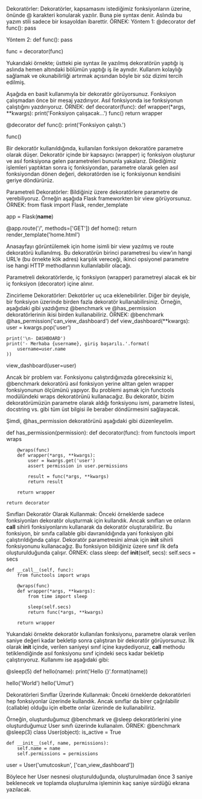 Dekoratörler:
Dekoratörler, kapsamasını istediğimiz fonksiyonların üzerine, önünde @ karakteri konularak yazılır. Buna pie syntax denir. Aslında bu yazım stili sadece bir kısayoldan ibarettir.
ÖRNEK:
Yöntem 1:
@decorator
def func():
    pass

Yöntem 2:
def func():
    pass
    
func = decorator(func)

Yukarıdaki örnekte; üstteki pie syntax ile yazılmış dekoratörün yaptığı iş aslında hemen altındaki bölümün yaptığı iş ile aynıdır. Kullanım kolaylığı sağlamak ve okunabilirliği artırmak açısından böyle bir söz dizimi tercih edilmiş.

Aşağıda en basit kullanımıyla bir dekoratör görüyorsunuz. Fonksiyon çalışmadan önce bir mesaj yazdırıyor. Asıl fonksiyonda ise fonksiyonun çalıştığını yazdırıyoruz.
ÖRNEK:
def decorator(func):
    def wrapper(*args, **kwargs):
        print('Fonksiyon çalışacak...')
        func()
    return wrapper


@decorator
def func():
    print('Fonksiyon çalıştı.')


func()

Bir dekoratör kullanıldığında, kullanılan fonksiyon dekoratöre parametre olarak düşer. Dekoratör içinde bir kapsayıcı (wrapper) iç fonksiyon oluşturur ve asıl fonksiyona gelen parametreleri bununla yakalarız. Dilediğimiz işlemleri yaptıktan sonra iç fonksiyondan, parametre olarak gelen asıl fonksiyondan dönen değeri, dekoratörden ise iç fonksiyonun kendisini geriye döndürürüz.

Parametreli Dekoratörler:
Bildiğiniz üzere dekoratörlere parametre de verebiliyoruz. Örneğin aşağıda Flask frameworkten bir view görüyorsunuz.
ÖRNEK:
from flask import Flask, render_template

app = Flask(__name__)


@app.route('/', methods=['GET'])
def home():
    return render_template('home.html')

Anasayfayı görüntülemek için home isimli bir view yazılmış ve route dekoratörü kullanılmış. Bu dekoratörün birinci parametresi bu view’ın hangi URL’e (bu örnekte kök adres) karşılık vereceği, ikinci opsiyonel parametre ise hangi HTTP methodlarının kullanılabilir olacağı.

Parametreli dekoratörlerde, iç fonksiyon (wrapper) parametreyi alacak ek bir iç fonksiyon (decorator) içine alınır.

Zincirleme Dekoratörler:
Dekotörler uç uca eklenebilirler. Diğer bir deyişle, bir fonksiyon üzerinde birden fazla dekoratör kullanabilirsiniz. Örneğin, aşağıdaki gibi yazdığımız @benchmark ve @has_permission dekoratörlerinin ikisi birden kullanabiliriz.
ÖRNEK:
@benchmark
@has_permission('can_view_dashboard')
def view_dashboard(**kwargs):
    user = kwargs.pop('user')

    print('\n- DASHBOARD')
    print('- Merhaba {username}, giriş başarılı.'.format(
        username=user.name
    ))


view_dashboard(user=user)

Ancak bir problem var. Fonksiyonu çalıştırdığınızda göreceksiniz ki, @benchmark dekoratörü asıl fonksiyon yerine alttan gelen wrapper fonksiyonunun ölçümünü yapıyor. Bu problemi aşmak için functools modülündeki wraps dekoratörünü kullanacağız. Bu dekoratör, bizim dekoratörümüzün parametre olarak aldığı fonksiyonu ismi, parametre listesi, docstring vs. gibi tüm üst bilgisi ile beraber döndürmesini sağlayacak.

Şimdi, @has_permission dekoratörünü aşağıdaki gibi düzenleyelim.

def has_permission(permission):
    def decorator(func):
        from functools import wraps

        @wraps(func)
        def wrapper(*args, **kwargs):
            user = kwargs.get('user')
            assert permission in user.permissions

            result = func(*args, **kwargs)
            return result

        return wrapper

    return decorator

Sınıfları Dekoratör Olarak Kullanmak:
Önceki örneklerde sadece fonksiyonları dekoratör oluşturmak için kullandık. Ancak sınıfları ve onların __call__ sihirli fonksiyonlarını kullanarak da dekoratör oluşturabiliriz. Bu fonksiyon, bir sınıfa callable gibi davranıldığında yani fonksiyon gibi çalıştırıldığında çalışır. Dekoratör parametresini almak için __init__ sihirli fonksiyonunu kullanacağız. Bu fonksiyon bildiğiniz üzere sınıf ilk defa oluşturulduğunda çalışır.
ÖRNEK:
class sleep:
    def __init__(self, secs):
        self.secs = secs

    def __call__(self, func):
        from functools import wraps

        @wraps(func)
        def wrapper(*args, **kwargs):
            from time import sleep

            sleep(self.secs)
            return func(*args, **kwargs)

        return wrapper

Yukarıdaki örnekte dekoratör kullanılan fonksiyonu, parametre olarak verilen saniye değeri kadar bekletip sonra çalıştıran bir dekoratör görüyorsunuz. İlk olarak __init__ içinde, verilen saniyeyi sınıf içine kaydediyoruz, __call__ methodu tetiklendiğinde asıl fonksiyonu sınıf içindeki secs kadar bekletip çalıştırıyoruz. Kullanımı ise aşağıdaki gibi:

@sleep(5)
def hello(name):
    print('Hello {}'.format(name))


hello('World')
hello('Umut')

Dekoratörleri Sınıflar Üzerinde Kullanmak:
Önceki örneklerde dekoratörleri hep fonksiyonlar üzerinde kullandık. Ancak sınıflar da birer çağrılabilir (callable) olduğu için elbette onlar üzerinde de kullanabiliriz.

Örneğin, oluşturduğumuz @benchmark ve @sleep dekoratörlerini yine oluşturduğumuz User sınıfı üzerinde kullanalım.
ÖRNEK:
@benchmark
@sleep(3)
class User(object):
    is_active = True

    def __init__(self, name, permissions):
        self.name = name
        self.permissions = permissions

user = User('umutcoskun', ['can_view_dashboard'])

Böylece her User nesnesi oluşturulduğunda, oluşturulmadan önce 3 saniye beklenecek ve toplamda oluşturulma işleminin kaç saniye sürdüğü ekrana yazılacak.
